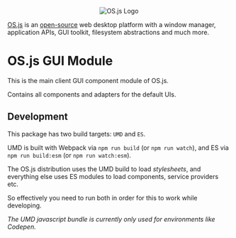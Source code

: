 <p align="center">
  <img alt="OS.js Logo" src="https://raw.githubusercontent.com/os-js/gfx/master/logo-big.png" />
</p>

[OS.js](https://www.os-js.org/) is an [open-source](https://raw.githubusercontent.com/os-js/OS.js/master/LICENSE) web desktop platform with a window manager, application APIs, GUI toolkit, filesystem abstractions and much more.

# OS.js GUI Module

This is the main client GUI component module of OS.js.

Contains all components and adapters for the default UIs.

## Development

This package has two build targets: `UMD` and `ES`.

UMD is built with Webpack via `npm run build` (or `npm run watch`), and ES via `npm run build:esm` (or `npm run watch:esm`).

The OS.js distribution uses the UMD build to load _stylesheets_, and everything else uses ES modules to load components, service providers etc.

So effectively you need to run both in order for this to work while developing.

_The UMD javascript bundle is currently only used for environments like Codepen._
